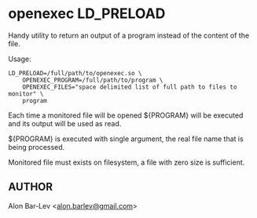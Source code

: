 openexec LD_PRELOAD
===================

Handy utility to return an output of a program instead of the content of
the file.

Usage:

```
LD_PRELOAD=/full/path/to/openexec.so \
    OPENEXEC_PROGRAM=/full/path/to/program \
    OPENEXEC_FILES="space delimited list of full path to files to monitor" \
    program
```

Each time a monitored file will be opened ${PROGRAM} will be executed and
its output will be used as read.

${PROGRAM} is executed with single argument, the real file name that is
being processed.

Monitored file must exists on filesystem, a file with zero size is sufficient.

AUTHOR
------

Alon Bar-Lev &lt;alon.barlev@gmail.com&gt;
